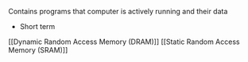 Contains programs that computer is actively running and their data

- Short term

[[Dynamic Random Access Memory (DRAM)]]
[[Static Random Access Memory (SRAM)]]